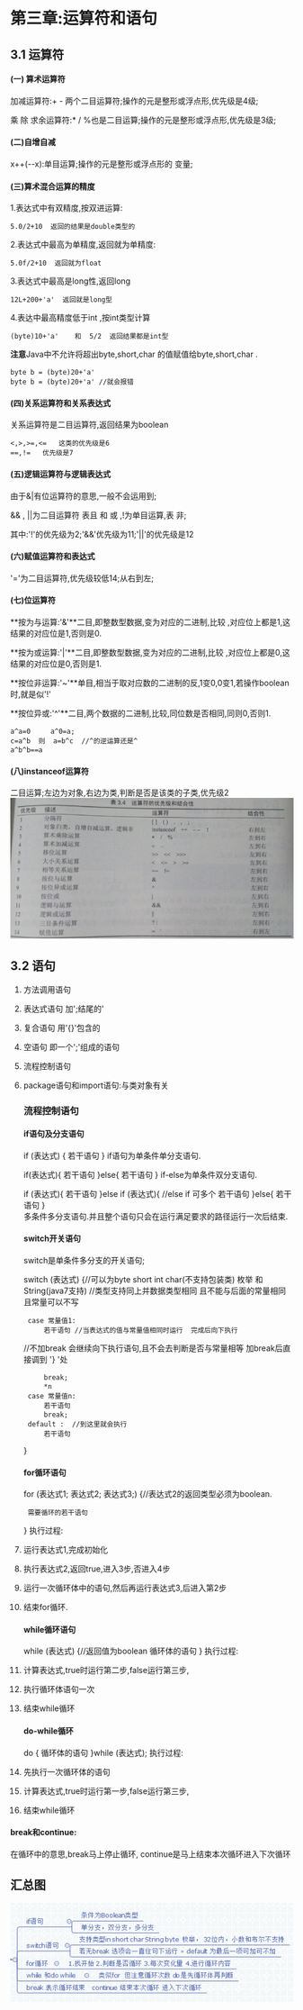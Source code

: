 # 第三章:运算符和语句

## 3.1 运算符

#### (一) 算术运算符

加减运算符:+ -  两个二目运算符;操作的元是整形或浮点形,优先级是4级;

乘 除 求余运算符:* / %也是二目运算;操作的元是整形或浮点形,优先级是3级;

#### (二)自增自减

x++(--x):单目运算;操作的元是整形或浮点形的 变量;

#### (三)算术混合运算的精度

1.表达式中有双精度,按双进运算:

    5.0/2+10  返回的结果是double类型的

2.表达式中最高为单精度,返回就为单精度:

    5.0f/2+10  返回就为float

3.表达式中最高是long性,返回long

    12L+200+'a'  返回就是long型

4.表达中最高精度低于int ,按int类型计算

    (byte)10+'a'    和  5/2  返回结果都是int型

**注意**Java中不允许将超出byte,short,char 的值赋值给byte,short,char .

    byte b = (byte)20+'a'
    byte b = (byte)20+'a' //就会报错

#### (四)关系运算符和关系表达式

关系运算符是二目运算符,返回结果为boolean

    <,>,>=,<=   这类的优先级是6
    ==,!=   优先级是7

#### (五)逻辑运算符与逻辑表达式

由于&|有位运算符的意思,一般不会运用到;

&& , ||为二目运算符  表且    和  或  ,!为单目运算,表 非;

其中:'!'的优先级为2;'&&'优先级为11;'||'的优先级是12 

#### (六)赋值运算符和表达式

'='为二目运算符,优先级较低14;从右到左;

#### (七)位运算符

**按为与运算:'&'**二目,即整数型数据,变为对应的二进制,比较 ,对应位上都是1,这结果的对应位是1,否则是0.

**按为或运算:'|'**二目,即整数型数据,变为对应的二进制,比较 ,对应位上都是0,这结果的对应位是0,否则是1.

**按位非运算:'~'**单目,相当于取对应数的二进制的反,1变0,0变1,若操作boolean时,就是似'!'

**按位异或:'^'**二目,两个数据的二进制,比较,同位数是否相同,同则0,否则1.

    a^a=0     a^0=a;
    c=a^b  则  a=b^c  //^的逆运算还是^
    a^b^b==a

#### (八)instanceof运算符

二目运算;左边为对象,右边为类,判断是否是该类的子类,优先级2
![](img/java6.png)

## 3.2 语句

1. 方法调用语句

2. 表达式语句 加';结尾的'

3. 复合语句  用'{}'包含的

4. 空语句  即一个';'组成的语句

5. 流程控制语句

6. package语句和import语句:与类对象有关
   
   ### 流程控制语句
   
   #### if语句及分支语句
   
    if (表达式) {
    若干语句
    }
   if语句为单条件单分支语句.
   
    if(表达式){
    若干语句
    }else{
    若干语句
    }
   if-else为单条件双分支语句.
   
    if (表达式){
    若干语句
    }else if (表达式){  //else if 可多个
    若干语句
    }else{ 
    若干语句
    }  
   多条件多分支语句.并且整个语句只会在运行满足要求的路径运行一次后结束.
   
   #### switch开关语句
   
   switch是单条件多分支的开关语句;
   
    switch (表达式) {//可以为byte  short int char(不支持包装类)  枚举  和String(java7支持)
    //类型支持同上并数据类型相同 且不能与后面的常量相同  且常量可以不写
   
        case 常量值1: 
            若干语句 //当表达式的值与常量值相同时运行  完成后向下执行
   
    //不加break 会继续向下执行语句,且不会去判断是否与常量相等    加break后直接调到  '}  '处
   
            break;  
            *n
        case 常量值n:
            若干语句
            break;
        default :  //到这里就会执行
            若干语句
   
    }
   
   #### for循环语句
   
    for (表达式1; 表达式2; 表达式3;) {//表达式2的返回类型必须为boolean.
   
        需要循环的若干语句
   
    }
   执行过程:

7. 运行表达式1,完成初始化

8. 执行表达式2,返回true,进入3步,否进入4步

9. 运行一次循环体中的语句,然后再运行表达式3,后进入第2步

10. 结束for循环.
    
    #### while循环语句
    
     while (表达式) {//返回值为boolean
     循环体的语句
     } 
    执行过程:

11. 计算表达式,true时运行第二步,false运行第三步,

12. 执行循环体语句一次

13. 结束while循环
    
    #### do-while循环
    
     do    {
     循环体的语句
     }while (表达式);
    执行过程:

14. 先执行一次循环体的语句

15. 计算表达式,true时运行第一步,false运行第三步,

16. 结束while循环

#### **break和continue:**

在循环中的意思,break马上停止循环, continue是马上结束本次循环进入下次循环

## 汇总图

![](img/java3.png)